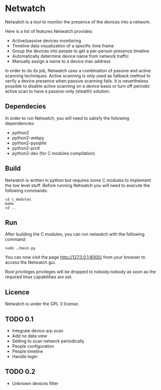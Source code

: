 # Netwatch

Netwatch is a tool to monitor the presence of the devices into a network.

Here is a list of features Netwatch provides:
- Active/passive devices monitoring
- Timeline data visualization of a specific time frame
- Group the devices into people to get a per-person presence timeline
- Automatically determine device name from network traffic
- Manually assign a name to a device mac address

In order to do its job, Netwatch uses a combination of passive and active scanning techniques.
Active scanning is only used as fallback method to verify a device presence when
passive scanning fails. It is nevertheless possible to disable active scanning on
a device basis or turn off periodic active scan to have a passive-only (stealth) solution.

## Dependecies

In order to run Netwatch, you will need to satisfy the following dependencies:

- python2
- python2-webpy
- python2-pysqlite
- python2-prctl
- python2-dev (for C modules compilation)

## Build

Netwatch is written in python but requires some C modules to implement the low
level stuff. Before running Netwatch you will need to execute the following commands:

```
cd c_modules
make
cd ..
```

## Run

After building the C modules, you can run netwatch with the following command:

```
sudo ./main.py
```

You can now visit the page http://127.0.0.1:8000/ from your browser to access the
Netwatch gui.

Root privileges privileges will be dropped to nobody:nobody as soon as the
required linux capabilities are set.

## Licence

Netwatch is under the GPL 3 license.

## TODO 0.1
- Integrate device arp scan
- Add no data view
- Setting to scan network periodically
- People configuration
- People timeline
- Handle login

## TODO 0.2
- Unknown devices filter
